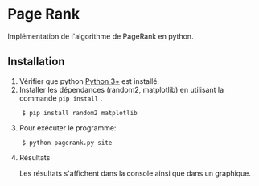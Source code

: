 # Page Rank

Implémentation de l'algorithme de PageRank en python.

## Installation

1. Vérifier que python [Python 3+](https://www.python.org/downloads/) est installé.
2. Installer les dépendances (random2, matplotlib) en utilisant la commande `pip install` .
```
    $ pip install random2 matplotlib
``` 
3. Pour exécuter le programme:
```
    $ python pagerank.py site
```

4. Résultats

	Les résultats s'affichent dans la console ainsi que dans un graphique.
